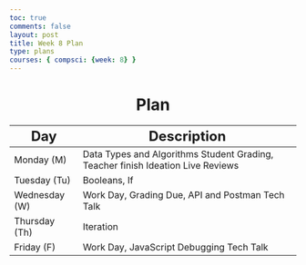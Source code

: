 ```yaml
---
toc: true
comments: false
layout: post
title: Week 8 Plan
type: plans
courses: { compsci: {week: 8} }
---
```


<h1 style="text-align: center;"><strong>Plan</strong></h1>
<table class="table">
    <thead>
        <tr>
            <th><font size="5">Day</font></th>
            <th><font size="5">Description</font></th>
        </tr>
    </thead>
    <tbody>
        <tr>
            <td>Monday (M)</td>
            <td>Data Types and Algorithms Student Grading, Teacher finish Ideation Live Reviews</td>
        </tr>
        <tr>
            <td>Tuesday (Tu)</td>
            <td>Booleans, If</td>
        </tr>
        <tr>
            <td>Wednesday (W)</td>
            <td>Work Day, Grading Due, API and Postman Tech Talk</td>
        </tr>
        <tr>
            <td>Thursday (Th)</td>
            <td>Iteration</td>
        </tr>
        <tr>
            <td>Friday (F)</td>
            <td>Work Day, JavaScript Debugging Tech Talk</td>
        </tr>
    </tbody>
</table>
